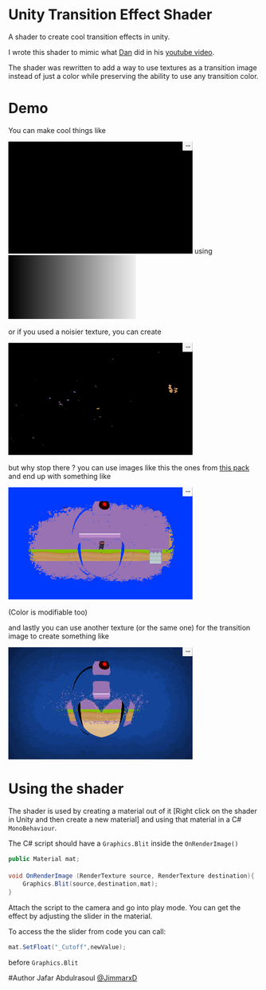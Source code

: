 # Unity Transition Effect Shader
A shader to create cool transition effects in unity.

I wrote this shader to mimic what [Dan](http://danjohnmoran.com) did in his [youtube video](https://www.youtube.com/watch?v=LnAoD7hgDxw).

The shader was rewritten to add a way to use textures as a transition image instead of just a color while preserving the ability to use any transition color.

# Demo
You can make cool things like

![alt text](Resources/Demo-images/simple.gif) using ![alt text](Resources/Demo-images/simple_patten.png)

or if you used a noisier texture, you can create

![alt text](Resources/Demo-images/rocky.gif)

but why stop there ? you can use images like this the ones from [this pack](http://blo0p.deviantart.com/art/Bloop-s-New-Superhero-Wallpapers-304284941) and end up with something like

![alt text](Resources/Demo-images/megaman-blue.gif)

(Color is modifiable too)

and lastly you can use another texture (or the same one) for the transition image to create something like

![alt text](Resources/Demo-images/megaman-colored.gif)

# Using the shader
The shader is used by creating a material out of it [Right click on the shader in Unity and then create a new material] and using that material in a C# `MonoBehaviour`.

The C# script should have a `Graphics.Blit` inside the `OnRenderImage()`
```c#
public Material mat;

void OnRenderImage (RenderTexture source, RenderTexture destination){
	Graphics.Blit(source,destination,mat);
}
```
Attach the script to the camera and go into play mode.
You can get the effect by adjusting the slider in the material.

To access the the slider from code you can call:
```c#
mat.SetFloat("_Cutoff",newValue);
```
before `Graphics.Blit`

#Author
Jafar Abdulrasoul [@JimmarxD](https://twitter.com/jimmarxd)